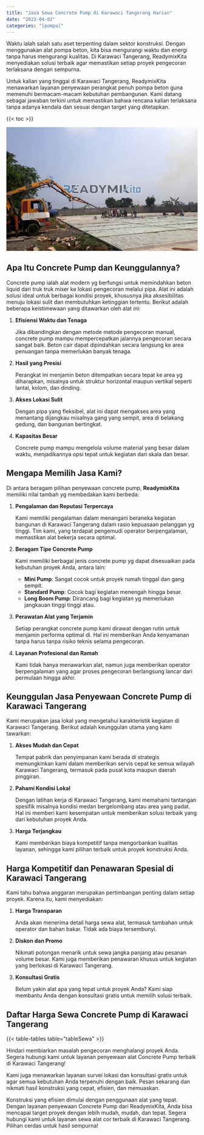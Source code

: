 ```yaml
---
title: "Jasa Sewa Concrete Pump di Karawaci Tangerang Harian"
date: "2023-04-02"
categories: "[pompa]"
---
```


Waktu ialah salah satu aset terpenting dalam sektor konstruksi. Dengan menggunakan alat pompa beton, kita bisa mengurangi waktu dan energi tanpa harus mengurangi kualitas. Di Karawaci Tangerang, ReadymixKita menyediakan solusi terbaik agar memastikan setiap proyek pengecoran terlaksana dengan sempurna.

Untuk kalian yang tinggal di Karawaci Tangerang, ReadymixKita menawarkan layanan penyewaan perangkat penuh pompa beton guna memenuhi bermacam-macam kebutuhan pembangunan. Kami datang sebagai jawaban terkini untuk memastikan bahwa rencana kalian terlaksana tanpa adanya kendala dan sesuai dengan target yang ditetapkan.

{{< toc >}}

![Jasa Sewa Concrete Pump di Karawaci Tangerang Harian](/images/pompa/sewa-pompa-09.jpg)

## Apa Itu Concrete Pump dan Keunggulannya?

Concrete pump ialah alat modern yg berfungsi untuk memindahkan beton liquid dari truk truk mixer ke lokasi pengecoran melalui pipa. Alat ini adalah solusi ideal untuk berbagai kondisi proyek, khususnya jika aksesibilitas menuju lokasi sulit dan membutuhkan ketinggian tertentu. Berikut adalah beberapa keistimewaan yang ditawarkan oleh alat ini:

1. **Efisiensi Waktu dan Tenaga**

   Jika dibandingkan dengan metode metode pengecoran manual, concrete pump mampu mempercepatkan jalannya pengecoran secara sangat baik. Beton cair dapat dipindahkan secara langsung ke area penuangan tanpa memerlukan banyak tenaga.

2. **Hasil yang Presisi**

   Perangkat ini menjamin beton ditempatkan secara tepat ke area yg diharapkan, misalnya untuk struktur horizontal maupun vertikal seperti lantai, kolom, dan dinding.

3. **Akses Lokasi Sulit**

   Dengan pipa yang fleksibel, alat ini dapat mengakses area yang menantang dijangkau misalnya gang yang sempit, area di belakang gedung, dan bangunan bertingkat.

4. **Kapasitas Besar**

   Concrete pump mampu mengelola volume material yang besar dalam waktu, menjadikannya opsi tepat untuk kegiatan dari skala dan besar.

## Mengapa Memilih Jasa Kami?

Di antara beragam pilihan penyewaan concrete pump, **ReadymixKita** memiliki nilai tambah yg membedakan kami berbeda:

1. **Pengalaman dan Reputasi Terpercaya**

   Kami memiliki pengalaman dalam menangani beraneka kegiatan bangunan di Karawaci Tangerang dalam rasio kepuasaan pelanggan yg tinggi. Tim kami, yang terdapat pengemudi operator berpengalaman, memastikan alat bekerja secara optimal.

2. **Beragam Tipe Concrete Pump**

   Kami memiliki berbagai jenis concrete pump yg dapat disesuaikan pada kebutuhan proyek Anda, antara lain:
   - **Mini Pump**: Sangat cocok untuk proyek rumah tinggal dan gang sempit.
   - **Standard Pump**: Cocok bagi kegiatan menengah hingga besar.
   - **Long Boom Pump**: Dirancang bagi kegiatan yg memerlukan jangkauan tinggi tinggi atau.

3. **Perawatan Alat yang Terjamin**

   Setiap perangkat concrete pump kami dirawat dengan rutin untuk menjamin performa optimal di. Hal ini memberikan Anda kenyamanan tanpa harus tanpa risiko teknis selama pengecoran.

4. **Layanan Profesional dan Ramah**

   Kami tidak hanya menawarkan alat, namun juga memberikan operator berpengalaman yang agar proses pengecoran berlangsung lancar dari permulaan hingga akhir.

## Keunggulan Jasa Penyewaan Concrete Pump di Karawaci Tangerang

Kami merupakan jasa lokal yang mengetahui karakteristik kegiatan di Karawaci Tangerang. Berikut adalah keunggulan utama yang kami tawarkan:

1. **Akses Mudah dan Cepat**

   Tempat pabrik dan penyimpanan kami berada di strategis memungkinkan kami dalam memberikan servis cepat ke semua wilayah Karawaci Tangerang, termasuk pada pusat kota maupun daerah pinggiran.

2. **Pahami Kondisi Lokal**

   Dengan latihan kerja di Karawaci Tangerang, kami memahami tantangan spesifik misalnya kondisi medan bergelombang atau area yang padat. Hal ini memberi kami kesempatan untuk memberikan solusi terbaik yang dari kebutuhan proyek Anda.

3. **Harga Terjangkau**

   Kami memberikan biaya kompetitif tanpa mengorbankan kualitas layanan, sehingga kami pilihan terbaik untuk proyek konstruksi Anda.

## Harga Kompetitif dan Penawaran Spesial di Karawaci Tangerang

Kami tahu bahwa anggaran merupakan pertimbangan penting dalam setiap proyek. Karena itu, kami menyediakan:

1. **Harga Transparan**

   Anda akan menerima detail harga sewa alat, termasuk tambahan untuk operator dan bahan bakar. Tidak ada biaya tersembunyi.

2. **Diskon dan Promo**

   Nikmati potongan menarik untuk sewa jangka panjang atau pesanan volume besar. Kami juga memberikan penawaran khusus untuk kegiatan yang berlokasi di Karawaci Tangerang.

3. **Konsultasi Gratis**

   Belum yakin alat apa yang tepat untuk proyek Anda? Kami siap membantu Anda dengan konsultasi gratis untuk memilih solusi terbaik.

## Daftar Harga Sewa Concrete Pump di Karawaci Tangerang

{{< table-tables table="tableSewa" >}}

Hindari membiarkan masalah pengecoran menghalangi proyek Anda. Segera hubungi kami untuk layanan penyewaan alat Concrete Pump terbaik di Karawaci Tangerang!

Kami juga menawarkan layanan survei lokasi dan konsultasi gratis untuk agar semua kebutuhan Anda terpenuhi dengan baik. Pesan sekarang dan nikmati hasil konstruksi yang cepat, efisien, dan memuaskan.

Konstruksi yang efisien dimulai dengan penggunaan alat yang tepat. Dengan layanan penyewaan Concrete Pump dari ReadymixKita, Anda bisa mencapai target proyek dengan lebih mudah, mudah, dan tepat. Segera hubungi kami untuk layanan sewa alat cor terbaik di Karawaci Tangerang. Pilihan cerdas untuk hasil sempurna!